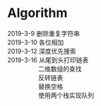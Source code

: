 # Algorithm  
2019-3-9 删除重复字符串  
2019-3-10 各位相加  
2019-3-12 深度优先搜索  
2019-3-16 从尾到头打印链表  
&emsp;&emsp;&emsp;&emsp;&emsp;二维数组的查找  
&emsp;&emsp;&emsp;&emsp;&emsp;反转链表  
&emsp;&emsp;&emsp;&emsp;&emsp;替换空格  
&emsp;&emsp;&emsp;&emsp;&emsp;使用两个栈实现队列  
